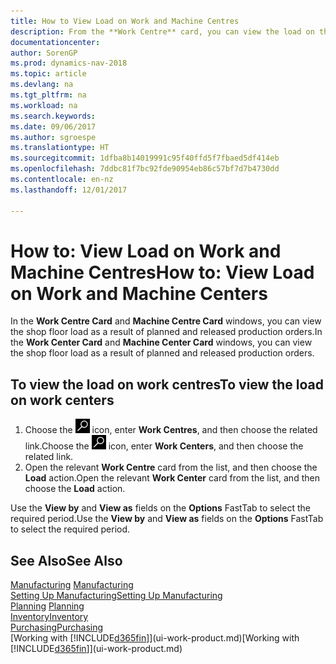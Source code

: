 ```yaml
---
title: How to View Load on Work and Machine Centres
description: From the **Work Centre** card, you can view the load on the work centres as a result of released production orders.
documentationcenter: 
author: SorenGP
ms.prod: dynamics-nav-2018
ms.topic: article
ms.devlang: na
ms.tgt_pltfrm: na
ms.workload: na
ms.search.keywords: 
ms.date: 09/06/2017
ms.author: sgroespe
ms.translationtype: HT
ms.sourcegitcommit: 1dfba8b14019991c95f40ffd5f7fbaed5df414eb
ms.openlocfilehash: 7ddbc81f7bc92fde90954eb86c57bf7d7b4730dd
ms.contentlocale: en-nz
ms.lasthandoff: 12/01/2017

---
```

# <a name="how-to-view-load-on-work-and-machine-centers"></a><span data-ttu-id="8c828-103">How to: View Load on Work and Machine Centres</span><span class="sxs-lookup"><span data-stu-id="8c828-103">How to: View Load on Work and Machine Centers</span></span>
<span data-ttu-id="8c828-104">In the **Work Centre Card** and **Machine Centre Card** windows, you can view the shop floor load as a result of planned and released production orders.</span><span class="sxs-lookup"><span data-stu-id="8c828-104">In the **Work Center Card** and **Machine Center Card** windows, you can view the shop floor load as a result of planned and released production orders.</span></span>    

## <a name="to-view-the-load-on-work-centers"></a><span data-ttu-id="8c828-105">To view the load on work centres</span><span class="sxs-lookup"><span data-stu-id="8c828-105">To view the load on work centers</span></span>  
1.  <span data-ttu-id="8c828-106">Choose the ![Search for Page or Report](media/ui-search/search_small.png "Search for Page or Report icon") icon, enter **Work Centres**, and then choose the related link.</span><span class="sxs-lookup"><span data-stu-id="8c828-106">Choose the ![Search for Page or Report](media/ui-search/search_small.png "Search for Page or Report icon") icon, enter **Work Centers**, and then choose the related link.</span></span>  
2.  <span data-ttu-id="8c828-107">Open the relevant **Work Centre** card from the list, and then choose the **Load** action.</span><span class="sxs-lookup"><span data-stu-id="8c828-107">Open the relevant **Work Center** card from the list, and then choose the **Load** action.</span></span>  

<span data-ttu-id="8c828-108">Use the **View by** and **View as** fields on the **Options** FastTab to select the required period.</span><span class="sxs-lookup"><span data-stu-id="8c828-108">Use the **View by** and **View as** fields on the **Options** FastTab to select the required period.</span></span>  

## <a name="see-also"></a><span data-ttu-id="8c828-109">See Also</span><span class="sxs-lookup"><span data-stu-id="8c828-109">See Also</span></span>  
<span data-ttu-id="8c828-110">[Manufacturing](production-manage-manufacturing.md)  </span><span class="sxs-lookup"><span data-stu-id="8c828-110">[Manufacturing](production-manage-manufacturing.md)  </span></span>  
[<span data-ttu-id="8c828-111">Setting Up Manufacturing</span><span class="sxs-lookup"><span data-stu-id="8c828-111">Setting Up Manufacturing</span></span>](production-configure-production-processes.md)  
<span data-ttu-id="8c828-112">[Planning](production-planning.md)    </span><span class="sxs-lookup"><span data-stu-id="8c828-112">[Planning](production-planning.md)    </span></span>  
[<span data-ttu-id="8c828-113">Inventory</span><span class="sxs-lookup"><span data-stu-id="8c828-113">Inventory</span></span>](inventory-manage-inventory.md)  
[<span data-ttu-id="8c828-114">Purchasing</span><span class="sxs-lookup"><span data-stu-id="8c828-114">Purchasing</span></span>](purchasing-manage-purchasing.md)  
<span data-ttu-id="8c828-115">[Working with [!INCLUDE[d365fin](includes/d365fin_md.md)]](ui-work-product.md)</span><span class="sxs-lookup"><span data-stu-id="8c828-115">[Working with [!INCLUDE[d365fin](includes/d365fin_md.md)]](ui-work-product.md)</span></span>

